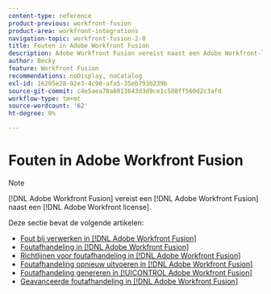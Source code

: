 ```yaml
---
content-type: reference
product-previous: workfront-fusion
product-area: workfront-integrations
navigation-topic: workfront-fusion-2-0
title: Fouten in Adobe Workfront Fusion
description: Adobe Workfront Fusion vereist naast een Adobe Workfront-licentie een Adobe Workfront Fusion-licentie.
author: Becky
feature: Workfront Fusion
recommendations: noDisplay, noCatalog
exl-id: 16205e28-92e3-4c90-afa5-35eb793b239b
source-git-commit: c4e5aea70a8013643d3d9ce1c588ff560d2c3afd
workflow-type: tm+mt
source-wordcount: '62'
ht-degree: 0%

---
```


# Fouten in Adobe Workfront Fusion

>[!NOTE]
>
>[!DNL Adobe Workfront Fusion] vereist een [!DNL Adobe Workfront Fusion] naast een [!DNL Adobe Workfront license].

Deze sectie bevat de volgende artikelen:

* [Fout bij verwerken in [!DNL Adobe Workfront Fusion]](../../workfront-fusion/errors/error-processing.md)
* [Foutafhandeling in [!DNL Adobe Workfront Fusion]](../../workfront-fusion/errors/error-handling.md)
* [Richtlijnen voor foutafhandeling in [!DNL Adobe Workfront Fusion]](../../workfront-fusion/errors/directives-for-error-handling.md)
* [Foutafhandeling opnieuw uitvoeren in [!DNL Adobe Workfront Fusion]](../../workfront-fusion/errors/retry.md)
* [Foutafhandeling genereren in [!UICONTROL Adobe Workfront Fusion]](../../workfront-fusion/errors/throw.md)
* [Geavanceerde foutafhandeling in [!DNL Adobe Workfront Fusion]](../../workfront-fusion/errors/advanced-error-handling.md)
